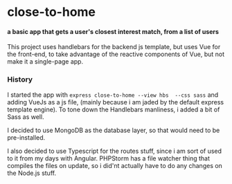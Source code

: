 # close-to-home
#### a basic app that gets a user's closest interest match, from a list of users

This project uses handlebars for the backend js template,
but uses Vue for the front-end, to take advantage of the
reactive components of Vue, but not make it a single-page
app.




### History
I started the app with  ` express close-to-home --view hbs 
--css sass ` and adding VueJs as a js file, (mainly because 
i am jaded by the default express template engine). To tone 
down the Handlebars manliness, i added a bit of Sass as 
well. 

I decided to use MongoDB as the database layer, so that
would need to be pre-installed.

I also decided to use Typescript for the routes stuff, since
i am sort of used to it from my days with Angular. PHPStorm
has a file watcher thing that compiles the files on update,
so i did'nt actually have to do any changes on the Node.js 
stuff.
















